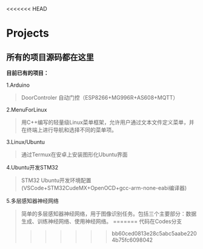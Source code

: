 <<<<<<< HEAD
# Projects
## 所有的项目源码都在这里 

**目前已有的项目：** 

1.Arduino
 > DoorControler 自动门控（ESP8266+MG996R+AS608+MQTT）
 
2.MenuForLinux

 > 用C++编写的轻量级Linux菜单框架，允许用户通过文本文件定义菜单，并在终端上进行导航和选择不同的菜单项。
 
3.Linux/Ubuntu

 > 通过Termux在安卓上安装图形化Ubuntu界面

4.Ubuntu开发STM32 

 >STM32 Ubuntu开发环境配置 (VSCode+STM32CudeMX+OpenOCD+gcc-arm-none-eabi编译器)
 
5.多层感知器神经网络

 >简单的多层感知器神经网络，用于图像识别任务。包括三个主要部分：数据生成、训练神经网络、使用神经网络。
=======
代码在Codes分支
>>>>>>> bb60ced0813e28c5abc5aabe2204b75fc6098042
